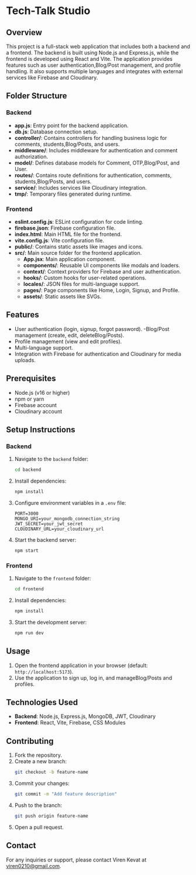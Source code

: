 ﻿# Tech-Talk Studio 

## Overview

This project is a full-stack web application that includes both a backend and a frontend. The backend is built using Node.js and Express.js, while the frontend is developed using React and Vite. The application provides features such as user authentication,Blog/Post management, and profile handling. It also supports multiple languages and integrates with external services like Firebase and Cloudinary.

## Folder Structure

### Backend

- **app.js**: Entry point for the backend application.
- **db.js**: Database connection setup.
- **controller/**: Contains controllers for handling business logic for comments, students,Blog/Posts, and users.
- **middleware/**: Includes middleware for authentication and comment authorization.
- **model/**: Defines database models for Comment, OTP,Blog/Post, and User.
- **routes/**: Contains route definitions for authentication, comments, students,Blog/Posts, and users.
- **service/**: Includes services like Cloudinary integration.
- **tmp/**: Temporary files generated during runtime.

### Frontend

- **eslint.config.js**: ESLint configuration for code linting.
- **firebase.json**: Firebase configuration file.
- **index.html**: Main HTML file for the frontend.
- **vite.config.js**: Vite configuration file.
- **public/**: Contains static assets like images and icons.
- **src/**: Main source folder for the frontend application.
  - **App.jsx**: Main application component.
  - **components/**: Reusable UI components like modals and loaders.
  - **context/**: Context providers for Firebase and user authentication.
  - **hooks/**: Custom hooks for user-related operations.
  - **locales/**: JSON files for multi-language support.
  - **pages/**: Page components like Home, Login, Signup, and Profile.
  - **assets/**: Static assets like SVGs.

## Features

- User authentication (login, signup, forgot password).
  -Blog/Post management (create, edit, deleteBlog/Posts).
- Profile management (view and edit profiles).
- Multi-language support.
- Integration with Firebase for authentication and Cloudinary for media uploads.

## Prerequisites

- Node.js (v16 or higher)
- npm or yarn
- Firebase account
- Cloudinary account

## Setup Instructions

### Backend

1. Navigate to the `backend` folder:
   ```bash
   cd backend
   ```
2. Install dependencies:
   ```bash
   npm install
   ```
3. Configure environment variables in a `.env` file:
   ```env
   PORT=3000
   MONGO_URI=your_mongodb_connection_string
   JWT_SECRET=your_jwt_secret
   CLOUDINARY_URL=your_cloudinary_url
   ```
4. Start the backend server:
   ```bash
   npm start
   ```

### Frontend

1. Navigate to the `frontend` folder:
   ```bash
   cd frontend
   ```
2. Install dependencies:
   ```bash
   npm install
   ```
3. Start the development server:
   ```bash
   npm run dev
   ```

## Usage

1. Open the frontend application in your browser (default: `http://localhost:5173`).
2. Use the application to sign up, log in, and manageBlog/Posts and profiles.

## Technologies Used

- **Backend**: Node.js, Express.js, MongoDB, JWT, Cloudinary
- **Frontend**: React, Vite, Firebase, CSS Modules

## Contributing

1. Fork the repository.
2. Create a new branch:
   ```bash
   git checkout -b feature-name
   ```
3. Commit your changes:
   ```bash
   git commit -m "Add feature description"
   ```
4. Push to the branch:
   ```bash
   git push origin feature-name
   ```
5. Open a pull request.

## Contact

For any inquiries or support, please contact Viren Kevat at viren0210@gmail.com.

